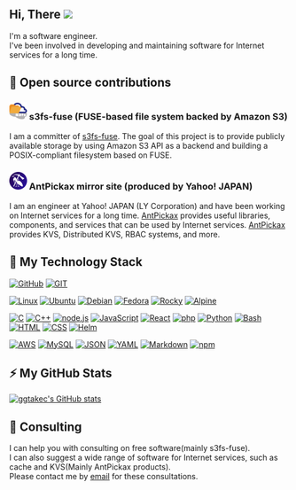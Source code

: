 ## Hi, There <img src="https://media.giphy.com/media/hvRJCLFzcasrR4ia7z/giphy.gif" width="25px">

I'm a software engineer.  
I've been involved in developing and maintaining software for Internet services for a long time.

## 👯 Open source contributions
### <a href="https://github.com/s3fs-fuse"><img src="https://raw.githubusercontent.com/s3fs-fuse/s3fs-fuse-images/master/images/s3fs64.png" width="32px"></a> s3fs-fuse (FUSE-based file system backed by Amazon S3)

I am a committer of <a href="https://github.com/s3fs-fuse">s3fs-fuse</a>.
The goal of this project is to provide publicly available storage by using Amazon S3 API as a backend and building a POSIX-compliant filesystem based on FUSE.

### <a href="https://github.com/AntPickax"><img src="https://raw.githubusercontent.com/AntPickax/AntPickax/gh-pages/images/antpickax_circle_512x512.png" width="32px"></a> AntPickax mirror site (produced by Yahoo! JAPAN)

I am an engineer at Yahoo! JAPAN (LY Corporation) and have been working on Internet services for a long time.
<a href="https://github.com/AntPickax">AntPickax</a> provides useful libraries, components, and services that can be used by Internet services.
<a href="https://github.com/AntPickax">AntPickax</a> provides KVS, Distributed KVS, RBAC systems, and more.

## 🔭 My Technology Stack
[![GitHub](https://img.shields.io/badge/-GitHub-121013?logo=github&logoColor=white)](#)
[![GIT](https://img.shields.io/badge/-GIT-E44C30?logo=GIT&logoColor=white)](#)

[![Linux](https://img.shields.io/badge/-Linux-FCC624?logo=Linux&logoColor=white)](#)
[![Ubuntu](https://img.shields.io/badge/-Ubuntu-35495E?logo=Ubuntu&logoColor=white)](#)
[![Debian](https://img.shields.io/badge/-Debian-D70A53?logo=Debian&logoColor=white)](#)
[![Fedora](https://img.shields.io/badge/-Fedora-294172?logo=Fedora&logoColor=white)](#)
[![Rocky](https://img.shields.io/badge/-Rocky-10B981?logo=rockylinux&logoColor=white)](#)
[![Alpine](https://img.shields.io/badge/-Alpine-0D597F?logo=alpinelinux&logoColor=white)](#)

[![C](https://img.shields.io/badge/-C-blue?logo=C&logoColor=white)](#)
[![C++](https://img.shields.io/badge/-C++-blue?logo=cplusplus&logoColor=white)](#)
[![node.js](https://img.shields.io/badge/-node.js-6DA55F?logo=node.js&logoColor=white)](#)
[![JavaScript](https://img.shields.io/badge/-JavaScript-F7DF1E?logo=JavaScript&logoColor=white)](#)
[![React](https://img.shields.io/badge/-React-61DAFB?logo=React&logoColor=white)](#)
[![php](https://img.shields.io/badge/-php-23777BB4?logo=PHP&logoColor=white)](#)
[![Python](https://img.shields.io/badge/-Python-3776AB?logo=Python&logoColor=white)](#)
[![Bash](https://img.shields.io/badge/-Bash-4EAA25?logo=gnubash&logoColor=white)](#)
[![HTML](https://img.shields.io/badge/-HTML-%23E34F26?logo=html5&logoColor=white)](#)
[![CSS](https://img.shields.io/badge/-CSS-1572B6?logo=css3&logoColor=white)](#)
[![Helm](https://img.shields.io/badge/-Helm-0F1689?logo=Helm&logoColor=white)](#)

[![AWS](https://img.shields.io/badge/-AWS-23FF9900?logo=amazon-web-services&logoColor=white)](#)
[![MySQL](https://img.shields.io/badge/-MySQL-4479A1?logo=MySQL&logoColor=white)](#)
[![JSON](https://img.shields.io/badge/-JSON-000000?logo=JSON&logoColor=white)](#)
[![YAML](https://img.shields.io/badge/-YAML-CB171E?logo=YAML&logoColor=white)](#)
[![Markdown](https://img.shields.io/badge/-Markdown-23777BB4?logo=Markdown&logoColor=white)](#)
[![npm](https://img.shields.io/badge/-npm-CB3837?logo=npm&logoColor=white)](#)

## ⚡ My GitHub Stats
[![ggtakec's GitHub stats](https://github-readme-stats.vercel.app/api?username=ggtakec&show_icons=true&theme=algolia&rank_icon=github)](#)  

## 💬 Consulting
I can help you with consulting on free software(mainly s3fs-fuse).  
I can also suggest a wide range of software for Internet services, such as cache and KVS(Mainly AntPickax products).  
Please contact me by <a href="mailto:ggtakec@gmail.com">email</a> for these consultations.
